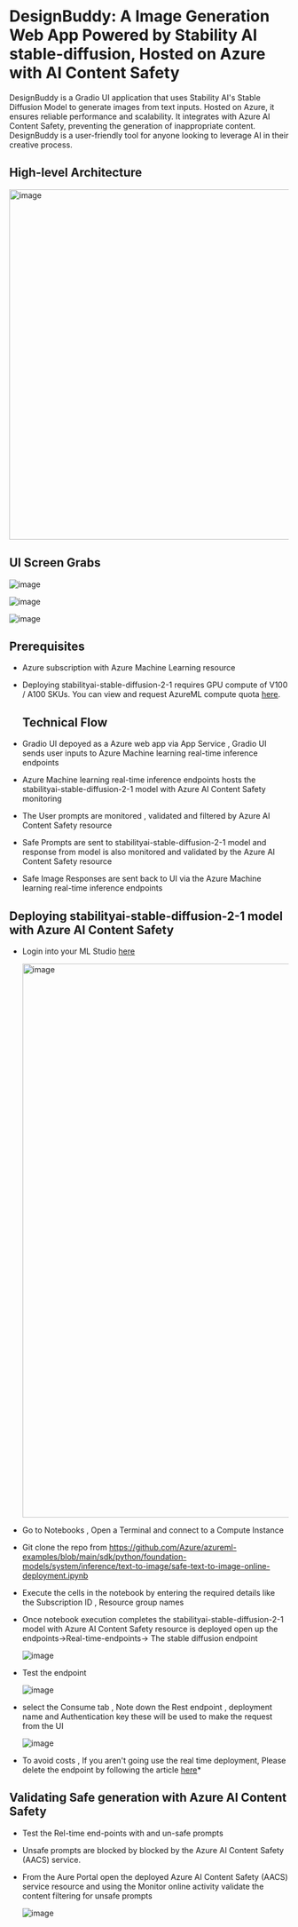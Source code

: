 # DesignBuddy: A Image Generation Web App Powered by Stability AI stable-diffusion, Hosted on Azure with AI Content Safety #

DesignBuddy is a Gradio UI application that uses Stability AI's Stable Diffusion Model to generate images from text inputs. Hosted on Azure, it ensures reliable performance and scalability. It integrates with Azure AI Content Safety, preventing the generation of inappropriate content. DesignBuddy is a user-friendly tool for anyone looking to leverage AI in their creative process.

## High-level Architecture

<img width="631" alt="image" src="https://github.com/mahes-a/2024/assets/120069348/f0e8671b-89f2-4bf4-bece-e95d29dba550">

## UI Screen Grabs

![image](https://github.com/mahes-a/2024/assets/120069348/497a6208-ab7e-4f21-ba8c-25a15a7ce11c)

![image](https://github.com/mahes-a/2024/assets/120069348/fb46e65f-a4fe-4e33-a30e-859e18c0dce8)

![image](https://github.com/mahes-a/2024/assets/120069348/3917a84f-393a-4543-bb4d-b9a1005822e4)


## Prerequisites

- Azure subscription with Azure Machine Learning resource
- Deploying stabilityai-stable-diffusion-2-1 requires GPU compute of V100 / A100 SKUs. You can view and request AzureML compute quota [here](https://ml.azure.com/quota).

  ## Technical Flow

- Gradio UI depoyed as a Azure web app via App Service , Gradio UI sends user inputs to  Azure Machine learning real-time inference endpoints
  
- Azure Machine learning real-time inference endpoints hosts the stabilityai-stable-diffusion-2-1 model with Azure AI Content Safety monitoring
  
- The User prompts are monitored , validated and filtered by  Azure AI Content Safety resource
  
- Safe Prompts are sent to stabilityai-stable-diffusion-2-1 model and response from  model is also monitored and validated by the Azure AI Content Safety resource
  
- Safe Image Responses are sent back to UI via the Azure Machine learning real-time inference endpoints

## Deploying stabilityai-stable-diffusion-2-1 model with Azure AI Content Safety

- Login into your ML Studio [here](https://ml.azure.com/)

   <img width="998" alt="image" src="https://github.com/mahes-a/StagingBuild/assets/120069348/b905bda5-79df-41cf-b444-28beb0543953">

- Go to Notebooks , Open a Terminal and connect to a Compute Instance
  
- Git clone the repo from https://github.com/Azure/azureml-examples/blob/main/sdk/python/foundation-models/system/inference/text-to-image/safe-text-to-image-online-deployment.ipynb
  
- Execute the cells in the notebook by entering the required details like the Subscription ID , Resource group names
  
- Once notebook execution completes the stabilityai-stable-diffusion-2-1 model with Azure AI Content Safety resource is deployed  open up the endpoints->Real-time-endpoints-> The stable diffusion endpoint

  ![image](https://github.com/mahes-a/2024/assets/120069348/73ebc904-0cdb-4805-acea-85a12afc2629)

- Test the endpoint

  ![image](https://github.com/mahes-a/2024/assets/120069348/a592f34b-c7dc-47d0-ae3a-fdd930e5a214)


- select the Consume tab , Note down the Rest endpoint , deployment name and Authentication key these will be used to make the request from the UI
 
    ![image](https://github.com/mahes-a/2024/assets/120069348/39b306a9-bdd3-4fb7-8896-d268bbb0fbcc)


* To avoid costs , If you aren't going use the real time deployment, Please delete the endpoint by following the article [here](https://learn.microsoft.com/en-us/azure/machine-learning/how-to-deploy-online-endpoints?view=azureml-api-2&tabs=azure-cli#delete-the-endpoint-and-the-deployment)*

## Validating Safe generation with Azure AI Content Safety

- Test the Rel-time end-points with and un-safe prompts
  
- Unsafe prompts are blocked by blocked by the Azure AI Content Safety (AACS) service.
  
- From the Aure Portal open the deployed  Azure AI Content Safety (AACS) service resource and using the Monitor online activity validate the content filtering for unsafe prompts

  ![image](https://github.com/mahes-a/2024/assets/120069348/e1e2b68d-6ec2-4210-9062-fa07c2cb183e)

     


